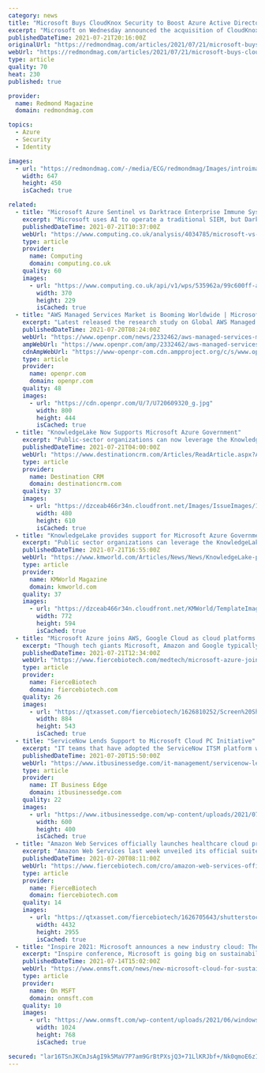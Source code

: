 ```yaml
---
category: news
title: "Microsoft Buys CloudKnox Security to Boost Azure Active Directory Service"
excerpt: "Microsoft on Wednesday announced the acquisition of CloudKnox Security, a maker of 'cloud infrastructure entitlement management' solutions for organizations using various cloud services."
publishedDateTime: 2021-07-21T20:16:00Z
originalUrl: "https://redmondmag.com/articles/2021/07/21/microsoft-buys-cloudknox-security.aspx"
webUrl: "https://redmondmag.com/articles/2021/07/21/microsoft-buys-cloudknox-security.aspx"
type: article
quality: 70
heat: 230
published: true

provider:
  name: Redmond Magazine
  domain: redmondmag.com

topics:
  - Azure
  - Security
  - Identity

images:
  - url: "https://redmondmag.com/-/media/ECG/redmondmag/Images/introimages/130808REDPoseySafe.jpg"
    width: 647
    height: 450
    isCached: true

related:
  - title: "Microsoft Azure Sentinel vs Darktrace Enterprise Immune System: Who's on top in AI security?"
    excerpt: "Microsoft uses AI to operate a traditional SIEM, but Darktrace takes a very different approach to threat hunting"
    publishedDateTime: 2021-07-21T10:37:00Z
    webUrl: "https://www.computing.co.uk/analysis/4034785/microsoft-vs-darktrace-ai-security"
    type: article
    provider:
      name: Computing
      domain: computing.co.uk
    quality: 60
    images:
      - url: "https://www.computing.co.uk/api/v1/wps/535962a/99c600ff-a243-4757-83a2-08a8bf82b2f8/2/Darktrace-vs-Microsoft-370x229.png"
        width: 370
        height: 229
        isCached: true
  - title: "AWS Managed Services Market is Booming Worldwide | Microsoft Azure, Stratalux, Cloudnexa"
    excerpt: "Latest released the research study on Global AWS Managed Services Market offers a detailed overview of the factors influencing the global business scope AWS Managed Services Market research report shows the latest market insights current situation analysis with upcoming trends"
    publishedDateTime: 2021-07-20T08:24:00Z
    webUrl: "https://www.openpr.com/news/2332462/aws-managed-services-market-is-booming-worldwide-microsoft"
    ampWebUrl: "https://www.openpr.com/amp/2332462/aws-managed-services-market-is-booming-worldwide-microsoft"
    cdnAmpWebUrl: "https://www-openpr-com.cdn.ampproject.org/c/s/www.openpr.com/amp/2332462/aws-managed-services-market-is-booming-worldwide-microsoft"
    type: article
    provider:
      name: openpr.com
      domain: openpr.com
    quality: 48
    images:
      - url: "https://cdn.openpr.com/U/7/U720609320_g.jpg"
        width: 800
        height: 444
        isCached: true
  - title: "KnowledgeLake Now Supports Microsoft Azure Government"
    excerpt: "Public-sector organizations can now leverage the KnowledgeLake platform to manage content and data on the Microsoft Azure Government cloud."
    publishedDateTime: 2021-07-21T04:00:00Z
    webUrl: "https://www.destinationcrm.com/Articles/ReadArticle.aspx?ArticleID=148070"
    type: article
    provider:
      name: Destination CRM
      domain: destinationcrm.com
    quality: 37
    images:
      - url: "https://dzceab466r34n.cloudfront.net/Images/IssueImages/138905-0721_SuperchargingCC_480x610-ORG.png"
        width: 480
        height: 610
        isCached: true
  - title: "KnowledgeLake provides support for Microsoft Azure Government"
    excerpt: "Public sector organizations can leverage the KnowledgeLake platform to manage content and data residing within the Microsoft Azure Government-dedicated cloud environment"
    publishedDateTime: 2021-07-21T16:55:00Z
    webUrl: "https://www.kmworld.com/Articles/News/News/KnowledgeLake-provides-support-for-Microsoft-Azure-Government-148082.aspx"
    type: article
    provider:
      name: KMWorld Magazine
      domain: kmworld.com
    quality: 37
    images:
      - url: "https://dzceab466r34n.cloudfront.net/KMWorld/TemplateImages/KMW21_Sub-Cover-Image.gif"
        width: 772
        height: 594
        isCached: true
  - title: "Microsoft Azure joins AWS, Google Cloud as cloud platforms supporting NIH biomedical research"
    excerpt: "Though tech giants Microsoft, Amazon and Google typically vie against one another to be chosen as a collaborator’s sole cloud provider, they’ll be working in harmony for once to support the National Institutes of Health’s biomedical research work."
    publishedDateTime: 2021-07-21T12:34:00Z
    webUrl: "https://www.fiercebiotech.com/medtech/microsoft-azure-joins-aws-google-cloud-as-cloud-platforms-supporting-nih-biomedical"
    type: article
    provider:
      name: FierceBiotech
      domain: fiercebiotech.com
    quality: 26
    images:
      - url: "https://qtxasset.com/fiercebiotech/1626810252/Screen%20Shot%202020-04-01%20at%202.53.09%20PM.png/Screen%20Shot%202020-04-01%20at%202.53.09%20PM.png?3BYwK50kU2Wfn3vdn6f2lV_WiZXgn7hW"
        width: 884
        height: 543
        isCached: true
  - title: "ServiceNow Lends Support to Microsoft Cloud PC Initiative"
    excerpt: "IT teams that have adopted the ServiceNow ITSM platform will be able to provide support to users of Windows 365 via the Microsoft Teams collaboration service."
    publishedDateTime: 2021-07-20T15:50:00Z
    webUrl: "https://www.itbusinessedge.com/it-management/servicenow-lends-support-to-microsoft-cloud-pc-initiative/"
    type: article
    provider:
      name: IT Business Edge
      domain: itbusinessedge.com
    quality: 22
    images:
      - url: "https://www.itbusinessedge.com/wp-content/uploads/2021/07/Microsoft-Teams-2.jpeg"
        width: 600
        height: 400
        isCached: true
  - title: "Amazon Web Services officially launches healthcare cloud program, following lead of Google Cloud and Microsoft Azure"
    excerpt: "Amazon Web Services last week unveiled its official suite of services and partner program for healthcare and life sciences companies, following the likes of Microsoft Azure and Google Cloud last year."
    publishedDateTime: 2021-07-20T08:11:00Z
    webUrl: "https://www.fiercebiotech.com/cro/amazon-web-services-officially-launches-healthcare-cloud-program-following-lead-google-cloud"
    type: article
    provider:
      name: FierceBiotech
      domain: fiercebiotech.com
    quality: 14
    images:
      - url: "https://qtxasset.com/fiercebiotech/1626705643/shutterstock_1083512990.jpg/shutterstock_1083512990.jpg?nnIWK27zsQToGA41LvRBTzJghCy0Z8Ok"
        width: 4432
        height: 2955
        isCached: true
  - title: "Inspire 2021: Microsoft announces a new industry cloud: The Microsoft Cloud for Sustainability"
    excerpt: "Inspire conference, Microsoft is going big on sustainability. The company announced a new cloud offering to help address sustainability needs"
    publishedDateTime: 2021-07-14T15:02:00Z
    webUrl: "https://www.onmsft.com/news/new-microsoft-cloud-for-sustainability-inspire"
    type: article
    provider:
      name: On MSFT
      domain: onmsft.com
    quality: 10
    images:
      - url: "https://www.onmsft.com/wp-content/uploads/2021/06/windowsclouds.jpg"
        width: 1024
        height: 768
        isCached: true

secured: "lar16TSnJKCmJsAgI9k5MaV7P7am9GrBtPXsjQ3+71LlKRJbf+/Nk0qmoE6zIebStUiZlLSDBOVOSpcUFbXLV+Ee+wbJAsbFBjoaPU0d2N0/1gGFajUd62vmC918sOLJI8TkNa1eLNIXUqhaHJ320fRzoEC9hJv45YnQWsXjyEEIY7W3G9L3oQtWjuSZ/5kBBkqU97i2hEQoRPDkCDU9snXZzQVhBoTxWdz40/FBIt7xzs4RGxvu1AgDtVOp5C5oy6wvVILWIOwzA4iP4kMFymupoGas1MZQwG9rnCbDwgfwFynSGuHJFMB03M0BcSMMaO8Mkrdn42Rztj7JrlyitrjjhxmZo/LwHmFSLO4ieLs=;DokZ0m7Zjo9OS6OskX8WfQ=="
---
```


